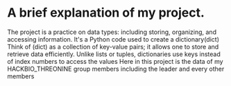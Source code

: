 # A brief explanation of my project.
The project is a practice on data types: including storing, organizing, and accessing information.
It's a Python code used to create a dictionary(dict)
Think of (dict) as a collection of key-value pairs; it allows one to store and retrieve data efficiently.
Unlike lists or tuples, dictionaries use keys instead of index numbers to access the values
Here in this project is the data of my HACKBIO_THREONINE  group members including the leader and every other members 
